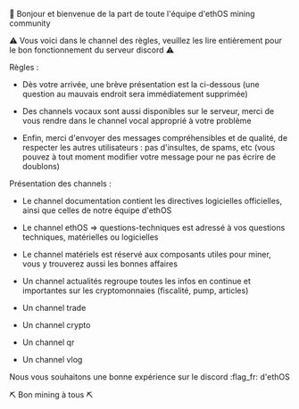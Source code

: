 :wave: Bonjour et bienvenue de la part de toute l'équipe d'ethOS mining community

:warning: Vous voici dans le channel des règles, veuillez les lire entièrement pour le bon fonctionnement du serveur discord :warning: 

Règles : 

- Dès votre arrivée, une brève présentation est la ci-dessous (une question au mauvais endroit sera immédiatement supprimée)
- Des channels vocaux sont aussi disponibles sur le serveur, merci de vous rendre dans le channel vocal approprié à votre problème

- Enfin, merci d'envoyer des messages compréhensibles et de qualité, de respecter les autres utilisateurs : pas d'insultes, de spams, etc (vous pouvez à tout moment modifier votre message pour ne pas écrire de doublons)

Présentation des channels :

- Le channel documentation contient les directives logicielles officielles, ainsi que celles de notre équipe d'ethOS

- Le channel ethOS => questions-techniques est adressé à vos questions techniques, matérielles ou logicielles

- Le channel matériels est réservé aux composants utiles pour miner, vous y trouverez aussi les bonnes affaires

- Un channel actualités regroupe toutes les infos en continue et importantes sur les cryptomonnaies (fiscalité, pump, articles)

- Un channel trade

- Un channel crypto

- Un channel qr

- Un channel vlog

Nous vous souhaitons une bonne expérience sur le discord :flag_fr: d'ethOS

:pick: Bon mining à tous :pick:
